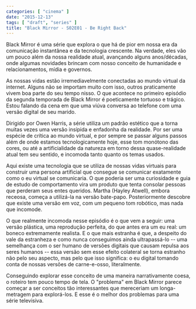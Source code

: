 ```yaml
---
categories: [ "cinema" ]
date: "2015-12-13"
tags: [ "draft", "series" ]
title: "Black Mirror - S02E01 - Be Right Back"
---
```

Black Mirror é uma série que explora o que há de pior em nossa era
da comunicação instantânea e da tecnologia crescente. Na verdade,
eles vão um pouco além da nossa realidade atual, avançando alguns
anos/décadas, onde algumas novidades brincam com nosso conceito de
humanidade e relacionamentos, mídia e governos.

As nossas vidas estão irremediavelmente conectadas ao mundo virtual da
internet. Alguns não se importam muito com isso, outros praticamente
vivem boa parte do seu tempo nisso. O que acontece no primeiro
episódio da segunda temporada de Black Mirror é poeticamente tortuoso
e trágico. Estou falando da cena em que uma viúva conversa ao telefone
com uma versão digital de seu marido.

Dirigido por Owen Harris, a série utiliza um padrão estético que a
torna muitas vezes uma versão insípida e enfadonha da realidade. Por
ser uma espécie de crítica ao mundo virtual, e por sempre se passar
alguns passos além de onde estamos tecnologicamente hoje, esse tom
monótono das cores, ou até a artificialidade da natureza em torno dessa
quase-realidade atual tem seu sentido, e incomoda tanto quanto os temas
usados.

Aqui existe uma tecnologia que se utiliza de nossas vidas virtuais para
construir uma persona artificial que consegue se comunicar exatamente como
o eu virtual se comunicaria. O que poderia ser uma curiosidade e guia de
estudo de comportamento vira um produto que tenta consolar pessoas que
perderam seus entes queridos. Martha (Hayley Atwell), embora receosa,
começa a utilizá-la na versão bate-papo. Posteriormente descobre que
existe uma versão em voz, com um pequeno tom robótico, mas nada que
incomode.

O que realmente incomoda nesse episódio é o que vem a seguir: uma
versão plástica, uma reprodução perfeita, do que antes era um eu real:
um boneco extremamente realista. E o que mais estranha é que, a despeito
do vale da estranheza e como nunca conseguimos ainda ultrapassá-lo --
uma semelhança com o ser humano de versões digitais que causam repulsa
aos seres humanos -- essa versão sem esse efeito colateral se torna
estranho não pelo seu aspecto, mas pelo que isso significa: o eu digital
tomando conta de nossas versões de carne-e-osso, literalmente.

Conseguindo explorar esse conceito de uma maneira narrativamente
coesa, o roteiro tem pouco tempo de tela. O "problema" em Black Mirror
parece começar a ser conceitos tão interessantes que mereceriam um
longa-metragem para explorá-los. E esse é o melhor dos problemas para
uma série televisiva.
